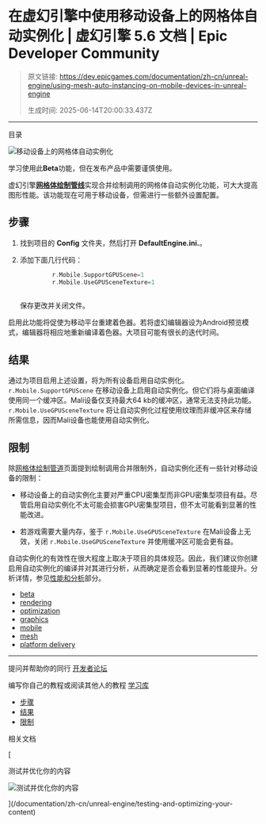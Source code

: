 # 在虚幻引擎中使用移动设备上的网格体自动实例化 | 虚幻引擎 5.6 文档 | Epic Developer Community

> 原文链接: https://dev.epicgames.com/documentation/zh-cn/unreal-engine/using-mesh-auto-instancing-on-mobile-devices-in-unreal-engine
> 
> 生成时间: 2025-06-14T20:00:33.437Z

---

目录

![移动设备上的网格体自动实例化](https://dev.epicgames.com/community/api/documentation/image/c4e3ab60-094b-4b6f-ac16-dd5654055a69?resizing_type=fill&width=1920&height=335)

学习使用此**Beta**功能，但在发布产品中需要谨慎使用。

虚幻引擎[**网格体绘制管线**](/documentation/zh-cn/unreal-engine/mesh-drawing-pipeline-in-unreal-engine)实现合并绘制调用的网格体自动实例化功能，可大大提高图形性能。该功能现在可用于移动设备，但需进行一些额外设置配置。

## 步骤

1.  找到项目的 **Config** 文件夹，然后打开 **DefaultEngine.ini.**。
    
2.  添加下面几行代码：
    
    ```cpp
             r.Mobile.SupportGPUScene=1
             r.Mobile.UseGPUSceneTexture=1
    		
    ```
    
    保存更改并关闭文件。
    

启用此功能将促使为移动平台重建着色器。若将虚幻编辑器设为Android预览模式，编辑器将相应地重新编译着色器。大项目可能有很长的迭代时间。

## 结果

通过为项目启用上述设置，将为所有设备启用自动实例化。`r.Mobile.SupportGPUScene` 在移动设备上启用自动实例化。但它们将与桌面编译使用同一个缓冲区。Mali设备仅支持最大64 kb的缓冲区，通常无法支持此功能。`r.Mobile.UseGPUSceneTexture` 将让自动实例化过程使用纹理而非缓冲区来存储所需信息，因而Mali设备也能使用自动实例化。

## 限制

除[网格体绘制管道](/documentation/zh-cn/unreal-engine/mesh-drawing-pipeline-in-unreal-engine)页面提到绘制调用合并限制外，自动实例化还有一些针对移动设备的限制：

-   移动设备上的自动实例化主要对严重CPU密集型而非GPU密集型项目有益。尽管启用自动实例化不太可能会损害GPU密集型项目，但不太可能看到显著的性能改进。
    
-   若游戏需要大量内存，鉴于 `r.Mobile.UseGPUSceneTexture` 在Mali设备上无效，关闭 `r.Mobile.UseGPUSceneTexture` 并使用缓冲区可能会更有益。
    

自动实例化的有效性在很大程度上取决于项目的具体规范。因此，我们建议你创建启用自动实例化的编译并对其进行分析，从而确定是否会看到显著的性能提升。分析详情，参见[性能和分析](/documentation/zh-cn/unreal-engine/testing-and-optimizing-your-content)部分。

-   [beta](https://dev.epicgames.com/community/search?query=beta)
-   [rendering](https://dev.epicgames.com/community/search?query=rendering)
-   [optimization](https://dev.epicgames.com/community/search?query=optimization)
-   [graphics](https://dev.epicgames.com/community/search?query=graphics)
-   [mobile](https://dev.epicgames.com/community/search?query=mobile)
-   [mesh](https://dev.epicgames.com/community/search?query=mesh)
-   [platform delivery](https://dev.epicgames.com/community/search?query=platform%20delivery)

* * *

提问并帮助你的同行 [开发者论坛](https://forums.unrealengine.com/categories?tag=unreal-engine)

编写你自己的教程或阅读其他人的教程 [学习库](https://dev.epicgames.com/community/unreal-engine/learning)

-   [步骤](/documentation/zh-cn/unreal-engine/using-mesh-auto-instancing-on-mobile-devices-in-unreal-engine#%E6%AD%A5%E9%AA%A4)
-   [结果](/documentation/zh-cn/unreal-engine/using-mesh-auto-instancing-on-mobile-devices-in-unreal-engine#%E7%BB%93%E6%9E%9C)
-   [限制](/documentation/zh-cn/unreal-engine/using-mesh-auto-instancing-on-mobile-devices-in-unreal-engine#%E9%99%90%E5%88%B6)

相关文档

[

测试并优化你的内容

![测试并优化你的内容](https://dev.epicgames.com/community/api/documentation/image/08e147b7-4ad0-4a64-9a37-0d05286faa85?resizing_type=fit&width=160&height=92)

](/documentation/zh-cn/unreal-engine/testing-and-optimizing-your-content)